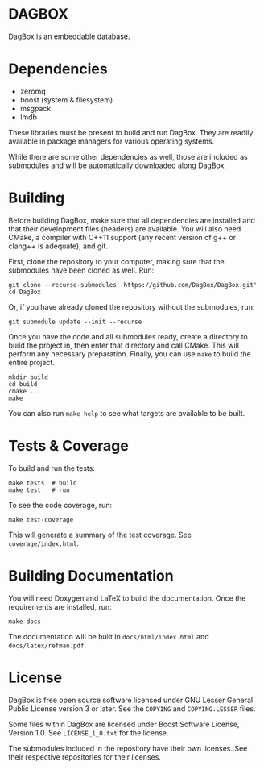 # DAGBOX

DagBox is an embeddable database.

# Dependencies

* zeromq
* boost (system & filesystem)
* msgpack
* lmdb

These libraries must be present to build and run DagBox. They are
readily available in package managers for various operating systems.

While there are some other dependencies as well, those are included as
submodules and will be automatically downloaded along DagBox.

# Building

Before building DagBox, make sure that all dependencies are installed
and that their development files (headers) are available. You will
also need CMake, a compiler with C++11 support (any recent version of
g++ or clang++ is adequate), and git.

First, clone the repository to your computer, making sure that the
submodules have been cloned as well. Run:

```
git clone --recurse-submodules 'https://github.com/DagBox/DagBox.git'
cd DagBox
```

Or, if you have already cloned the repository without the submodules,
run:

```
git submodule update --init --recurse
```

Once you have the code and all submodules ready, create a directory to
build the project in, then enter that directory and call CMake. This
will perform any necessary preparation. Finally, you can use `make`
to build the entire project.

```
mkdir build
cd build
cmake ..
make
```

You can also run `make help` to see what targets are available to be built.

# Tests & Coverage

To build and run the tests:

```
make tests  # build
make test   # run
```

To see the code coverage, run:

```
make test-coverage
```

This will generate a summary of the test coverage. See
`coverage/index.html`.

# Building Documentation

You will need Doxygen and LaTeX to build the documentation. Once the
requirements are installed, run:

```
make docs
```

The documentation will be built in `docs/html/index.html` and
`docs/latex/refman.pdf`.

# License

DagBox is free open source software licensed under GNU Lesser General
Public License version 3 or later. See the `COPYING` and
`COPYING.LESSER` files.

Some files within DagBox are licensed under Boost Software License,
Version 1.0. See `LICENSE_1_0.txt` for the license.

The submodules included in the repository have their own licenses. See
their respective repositories for their licenses.
